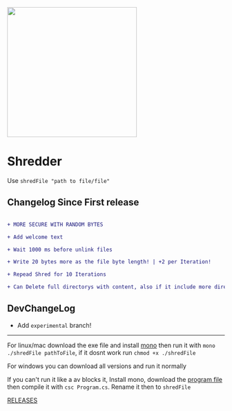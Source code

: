 <img src="https://fire-engine-icons.github.io/shbyte-logopublishers/sharkbytelogo.svg" height="300">

# Shredder
Use `shredFile "path to file/file"`


## Changelog Since First release
```diff

+ MORE SECURE WITH RANDOM BYTES

+ Add welcome text

+ Wait 1000 ms before unlink files

+ Write 20 bytes more as the file byte length! | +2 per Iteration!

+ Repead Shred for 10 Iterations

+ Can Delete full directorys with content, also if it include more directorys
```

## DevChangeLog
- Add `experimental` branch!

---

For linux/mac download the exe file and install [mono](https://www.mono-project.com/download/stable/) then run it with `mono ./shredFile pathToFile`, if it dosnt work run `chmod +x ./shredFile`

For windows you can download all versions and run it normally

If you can't run it like a av blocks it, Install mono, download the [program file](https://raw.githubusercontent.com/Sharkbyteprojects/shredFile/master/shredFile/Program.cs) then compile it with `csc Program.cs`. Rename it then to `shredFile`

[RELEASES](https://github.com/Sharkbyteprojects/shredFile/releases/latest)
